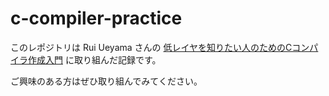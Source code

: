 # c-compiler-practice
このレポジトリは Rui Ueyama さんの [低レイヤを知りたい人のためのCコンパイラ作成入門](https://www.sigbus.info/compilerbook) に取り組んだ記録です。

ご興味のある方はぜひ取り組んでみてください。